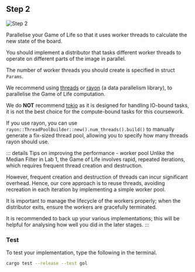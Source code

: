 <!--@include: index.md-->
#

## Step 2

![Step 2](/assets/cw_diagrams-Parallel_2.png)

Parallelise your Game of Life so that it uses worker threads to calculate the new state of the board.

You should implement a distributor that tasks different worker threads to operate on different parts of the image in parallel.

The number of worker threads you should create is specified in struct `Params`.

We recommend using
[threads](https://doc.rust-lang.org/std/thread/) or
[rayon](https://github.com/rayon-rs/rayon)
(a data parallelism library), to parallelise the Game of Life computation.

We do **NOT** recommend
[tokio](https://tokio.rs/)
as it is designed for handling IO-bound tasks,
it is not the best choice for the compute-bound tasks for this coursework.

If you use rayon, you can use
`rayon::ThreadPoolBuilder::new().num_threads().build()`
to manually generate a fix-sized thread pool,
allowing you to specify how many threads rayon should use.

::: details Tips on improving the performance - worker pool
Unlike the Median Filter in Lab 1, the Game of Life involves rapid, repeated iterations, which requires frequent thread creation and destruction.

However, frequent creation and destruction of threads can incur significant overhead. Hence, our core approach is to reuse threads, avoiding recreation in each iteration by implementing a simple worker pool.

<!-- We can abstract the design of the worker pool into four components: distributor, workers (thread), tasks (input) and results (output).

Workers are initialised ahead of computation and run continuously, processing tasks from the task channel and sending results back to the result channel.
The distributor is responsible for assigning tasks to workers and collecting results for each iteration. -->

It is important to manage the lifecycle of the workers properly; when the distributor exits, ensure the workers are gracefully terminated.

It is recommended to back up your various implementations; this will be helpful for analysing how well you did in the later stages.
:::

### Test

To test your implementation, type the following in the terminal.

``` bash
cargo test --release --test gol
```
